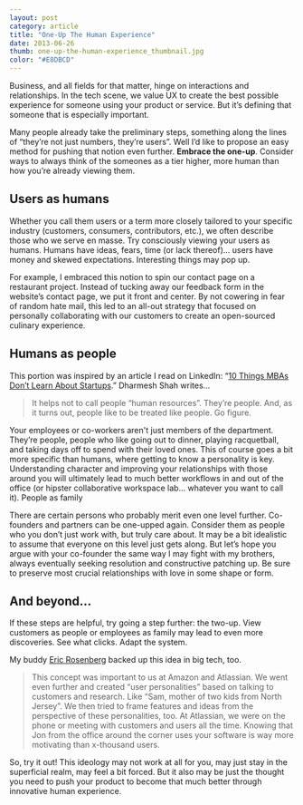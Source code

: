 ```yaml
---
layout: post
category: article
title: "One-Up The Human Experience"
date: 2013-06-26
thumb: one-up-the-human-experience_thumbnail.jpg
color: "#E8DBCD"
---
```


Business, and all fields for that matter, hinge on interactions and relationships. In the tech scene, we value UX to create the best possible experience for someone using your product or service. But it’s defining that someone that is especially important.

Many people already take the preliminary steps, something along the lines of “they’re not just numbers, they’re users”. Well I’d like to propose an easy method for pushing that notion even further.
**Embrace the one-up**. Consider ways to always think of the someones as a tier higher, more human than how you’re already viewing them.

## Users as humans

Whether you call them users or a term more closely tailored to your specific industry (customers, consumers, contributors, etc.), we often describe those who we serve en masse. Try consciously viewing your users as humans. Humans have ideas, fears, time (or lack thereof)… users have money and skewed expectations. Interesting things may pop up.

For example, I embraced this notion to spin our contact page on a restaurant project. Instead of tucking away our feedback form in the website’s contact page, we put it front and center. By not cowering in fear of random hate mail, this led to an all-out strategy that focused on personally collaborating with our customers to create an open-sourced culinary experience.

## Humans as people

This portion was inspired by an article I read on LinkedIn: “[10 Things MBAs Don’t Learn About Startups](https://www.linkedin.com/today/post/article/20130624172310-658789-10-things-mbas-don-t-learn-about-startups).” Dharmesh Shah writes…

>It helps not to call people “human resources”. They’re people. And, as it turns out, people like to be treated like people. Go figure.

Your employees or co-workers aren't just members of the  department. They’re people, people who like going out to dinner, playing racquetball, and taking days off to spend with their loved ones. This of course goes a bit more specific than humans, where getting to know a personality is key. Understanding character and improving your relationships with those around you will ultimately lead to much better workflows in and out of the office (or hipster collaborative workspace lab… whatever you want to call it).
People as family

There are certain persons who probably merit even one level further. Co-founders and partners can be one-upped again. Consider them as people who you don’t just work with, but truly care about.
It may be a bit idealistic to assume that everyone on this level just gets along. But let’s hope you argue with your co-founder the same way I may fight with my brothers, always eventually seeking resolution and constructive patching up. Be sure to preserve most crucial relationships with love in some shape or form.

## And beyond…

If these steps are helpful, try going a step further: the two-up. View customers as people or employees as family may lead to even more discoveries. See what clicks. Adapt the system.

My buddy [Eric Rosenberg](https://twitter.com/DrJorts) backed up this idea in big tech, too.

>This concept was important to us at Amazon and Atlassian. We went even further and created “user personalities” based on talking to customers and research. Like “Sam, mother of two kids from North Jersey”. We then tried to frame features and ideas from the perspective of these personalities, too.
At Atlassian, we were on the phone or meeting with customers and users all the time. Knowing that Jon from the office around the corner uses your software is way more motivating than x-thousand users.

So, try it out! This ideology may not work at all for you, may just stay in the superficial realm, may feel a bit forced. But it also may be just the thought you need to push your product to become that much better through innovative human experience.
